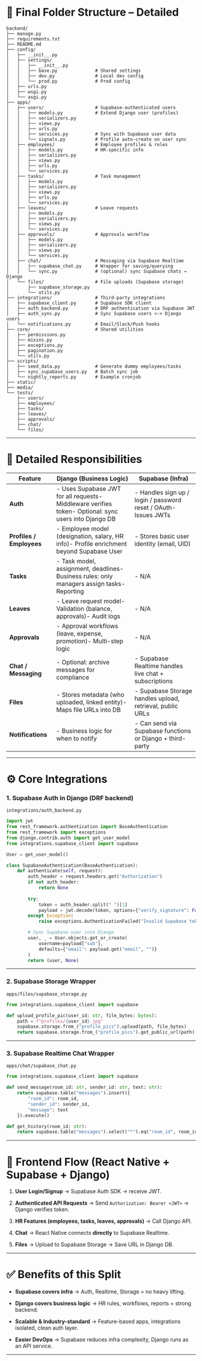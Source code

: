 # 📂 **Final Folder Structure – Detailed**

```
backend/
├── manage.py
├── requirements.txt
├── README.md
├── config/
│   ├── __init__.py
│   ├── settings/
│   │   ├── __init__.py
│   │   ├── base.py              # Shared settings
│   │   ├── dev.py               # Local dev config
│   │   └── prod.py              # Prod config
│   ├── urls.py
│   ├── wsgi.py
│   └── asgi.py
├── apps/
│   ├── users/                   # Supabase-authenticated users
│   │   ├── models.py            # Extend Django user (profiles)
│   │   ├── serializers.py
│   │   ├── views.py
│   │   ├── urls.py
│   │   ├── services.py          # Sync with Supabase user data
│   │   └── signals.py           # Profile auto-create on user sync
│   ├── employees/               # Employee profiles & roles
│   │   ├── models.py            # HR-specific info
│   │   ├── serializers.py
│   │   ├── views.py
│   │   ├── urls.py
│   │   └── services.py
│   ├── tasks/                   # Task management
│   │   ├── models.py
│   │   ├── serializers.py
│   │   ├── views.py
│   │   ├── urls.py
│   │   └── services.py
│   ├── leaves/                  # Leave requests
│   │   ├── models.py
│   │   ├── serializers.py
│   │   ├── views.py
│   │   └── services.py
│   ├── approvals/               # Approvals workflow
│   │   ├── models.py
│   │   ├── serializers.py
│   │   ├── views.py
│   │   └── services.py
│   ├── chat/                    # Messaging via Supabase Realtime
│   │   ├── supabase_chat.py     # Wrapper for saving/querying
│   │   └── sync.py              # (optional) sync Supabase chats → Django
│   └── files/                   # File uploads (Supabase storage)
│       ├── supabase_storage.py
│       └── utils.py
├── integrations/                # Third-party integrations
│   ├── supabase_client.py       # Supabase SDK client
│   ├── auth_backend.py          # DRF authentication via Supabase JWT
│   ├── auth_sync.py             # Sync Supabase users <-> Django users
│   └── notifications.py         # Email/Slack/Push hooks
├── core/                        # Shared utilities
│   ├── permissions.py
│   ├── mixins.py
│   ├── exceptions.py
│   ├── pagination.py
│   └── utils.py
├── scripts/
│   ├── seed_data.py             # Generate dummy employees/tasks
│   ├── sync_supabase_users.py   # Batch sync job
│   └── nightly_reports.py       # Example cronjob
├── static/
├── media/
└── tests/
    ├── users/
    ├── employees/
    ├── tasks/
    ├── leaves/
    ├── approvals/
    ├── chat/
    └── files/
```

---

# 🔑 **Detailed Responsibilities**

| Feature                  | Django (Business Logic)                                                                              | Supabase (Infra)                                                |
| ------------------------ | ---------------------------------------------------------------------------------------------------- | --------------------------------------------------------------- |
| **Auth**                 | - Uses Supabase JWT for all requests- Middleware verifies token- Optional: sync users into Django DB | - Handles sign up / login / password reset / OAuth- Issues JWTs |
| **Profiles / Employees** | - Employee model (designation, salary, HR info)- Profile enrichment beyond Supabase User             | - Stores basic user identity (email, UID)                       |
| **Tasks**                | - Task model, assignment, deadlines- Business rules: only managers assign tasks- Reporting           | - N/A                                                           |
| **Leaves**               | - Leave request model- Validation (balance, approvals)- Audit logs                                   | - N/A                                                           |
| **Approvals**            | - Approval workflows (leave, expense, promotion)- Multi-step logic                                   | - N/A                                                           |
| **Chat / Messaging**     | - Optional: archive messages for compliance                                                          | - Supabase Realtime handles live chat + subscriptions           |
| **Files**                | - Stores metadata (who uploaded, linked entity)- Maps file URLs into DB                              | - Supabase Storage handles upload, retrieval, public URLs       |
| **Notifications**        | - Business logic for when to notify                                                                  | - Can send via Supabase functions or Django + third-party       |

---

# ⚙️ **Core Integrations**

### **1. Supabase Auth in Django (DRF backend)**

`integrations/auth_backend.py`

```python
import jwt
from rest_framework.authentication import BaseAuthentication
from rest_framework import exceptions
from django.contrib.auth import get_user_model
from integrations.supabase_client import supabase

User = get_user_model()

class SupabaseAuthentication(BaseAuthentication):
    def authenticate(self, request):
        auth_header = request.headers.get("Authorization")
        if not auth_header:
            return None
        
        try:
            token = auth_header.split(" ")[1]
            payload = jwt.decode(token, options={"verify_signature": False})
        except Exception:
            raise exceptions.AuthenticationFailed("Invalid Supabase token")

        # Sync Supabase user into Django
        user, _ = User.objects.get_or_create(
            username=payload["sub"],
            defaults={"email": payload.get("email", "")}
        )
        return (user, None)
```

---

### **2. Supabase Storage Wrapper**

`apps/files/supabase_storage.py`

```python
from integrations.supabase_client import supabase

def upload_profile_pic(user_id: str, file_bytes: bytes):
    path = f"profiles/{user_id}.jpg"
    supabase.storage.from_("profile_pics").upload(path, file_bytes)
    return supabase.storage.from_("profile_pics").get_public_url(path)
```

---

### **3. Supabase Realtime Chat Wrapper**

`apps/chat/supabase_chat.py`

```python
from integrations.supabase_client import supabase

def send_message(room_id: str, sender_id: str, text: str):
    return supabase.table("messages").insert({
        "room_id": room_id,
        "sender_id": sender_id,
        "message": text
    }).execute()

def get_history(room_id: str):
    return supabase.table("messages").select("*").eq("room_id", room_id).execute()
```

---

# 🔗 **Frontend Flow (React Native + Supabase + Django)**

1. **User Login/Signup** → Supabase Auth SDK → receive JWT.
    
2. **Authenticated API Requests** → Send `Authorization: Bearer <JWT>` → Django verifies token.
    
3. **HR Features (employees, tasks, leaves, approvals)** → Call Django API.
    
4. **Chat** → React Native connects **directly** to Supabase Realtime.
    
5. **Files** → Upload to Supabase Storage → Save URL in Django DB.
    

---

# ✅ **Benefits of this Split**

- **Supabase covers infra** → Auth, Realtime, Storage = no heavy lifting.
    
- **Django covers business logic** → HR rules, workflows, reports = strong backend.
    
- **Scalable & Industry-standard** → Feature-based apps, integrations isolated, clean auth layer.
    
- **Easier DevOps** → Supabase reduces infra complexity, Django runs as an API service.
    

---

